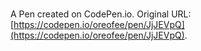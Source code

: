 # 

A Pen created on CodePen.io. Original URL: [https://codepen.io/oreofee/pen/JjJEVpQ](https://codepen.io/oreofee/pen/JjJEVpQ).


